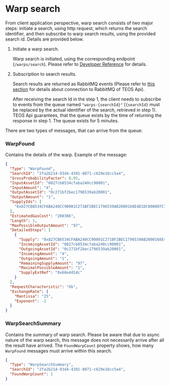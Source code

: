 # Warp search

From client application perspective, warp search consists of two major steps: initiate a search, using http request, which returns the search identifier, and then subscribe to warp search results, using the provided search id. Details are provided below.

1.  Initiate a warp search.

    Warp search is initiated, using the corresponding endpoint (`/warps/search`). Please refer to [Developer Reference](https://teos-uat.dev.coreledger.net/swagger/index.html?urls.primaryName=TEOS%20Api%20v0.1) for details.
2.  Subscription to search results.

    Search results are returned as RabbitMQ events (Please refer to [this section](teos-events.md) for details about connection to RabbitMQ of TEOS Api).

    After receiving the search Id in the step 1, the client needs to subscribe to events from the queue named `"warps-{searchId}"` (`{searchId}` must be replaced by the actual identifier of the search, retrieved in step 1). TEOS Api guarantees, that the queue exists by the time of returning the response in step 1. The queue exists for 5 minutes.

There are two types of messages, that can arrive from the queue:

### WarpFound

Contains the details of the warp. Example of the message:

```json
{
  "Type": "WarpFound",
  "SearchId": "2fa2b214-93d4-4391-8071-c629e16cc5a4",
  "GrossProbabilityFactor": 0.95,
  "InputAssetId": "0827cb8534cfaba240cc90001",
  "InputAmount": "4",
  "OutputAssetId": "0c271bf2bec1796539ab20001",
  "OutputAmount": "1",
  "SupplyIds": [
    "0x827CB8534CFABA240CC90001C271BF2BEC1796539AB2000168E4D1DC000007C7"
  ],
  "EstimatedGasCost": "200386",
  "Length": 1,
  "MaxPossibleOutputAmount": "97",
  "DetailedSteps": [
    {
      "Supply": "0x827CB8534CFABA240CC90001C271BF2BEC1796539AB2000168E4D1DC000007C7",
      "IncomingAssetId": "0827cb8534cfaba240cc90001",
      "OutgoingAssetId": "0c271bf2bec1796539ab20001",
      "IncomingAmount": "4",
      "OutgoingAmount": "1",
      "RemainingSupplyAmount": "97",
      "MaximalPossibleAmount": "1",
      "SupplyExtRef": "0x68e4d1dc"
    }
  ],
  "RequestCharacteristic": "Ok",
  "ExchangeRate": {
    "Mantissa": "25",
    "Exponent": -2
  }
}
```

### WarpSearchSummary

Contains the summary of warp search. Please be aware that due to async nature of the warp search, this message does not necessarily arrive after all the result have arrived. The `FoundWarpCount` property shows, how many `WarpFound` messages must arrive within this search.

```json
{
  "Type": "WarpSearchSummary",
  "SearchId": "2fa2b214-93d4-4391-8071-c629e16cc5a4",
  "FoundWarpCount": 1
}
```
